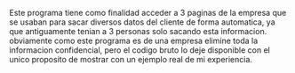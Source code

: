 Este programa tiene como finalidad acceder a 3 paginas de la empresa que se usaban para sacar diversos datos del cliente de forma automatica, ya que antiguamente tenian a 3 personas solo sacando esta informacion.
obviamente como este programa es de una empresa elimine toda la informacion confidencial, pero el codigo bruto lo deje disponible con el unico proposito de mostrar con un ejemplo real de mi experiencia.
